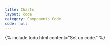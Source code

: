 ```yaml
---
title: Charts
layout: code
category: Components Code
code: null
---
```


{% include todo.html content="Set up code." %}
